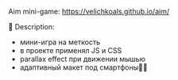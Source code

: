   Aim mini-game: https://velichkoals.github.io/aim/


💭 Description: 
- мини-игра на меткость
- в проекте применял  JS и CSS
- parallax effect при движении мышью 
- адаптивный макет под смартфоны📱✅
